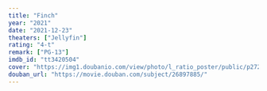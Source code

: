 ```yaml
---
title: "Finch"
year: "2021"
date: "2021-12-23"
theaters: ["Jellyfin"]
rating: "4-t"
remark: ["PG-13"]
imdb_id: "tt3420504"
cover: "https://img1.doubanio.com/view/photo/l_ratio_poster/public/p2721066869.jpg"
douban_url: "https://movie.douban.com/subject/26897885/"
---
```

